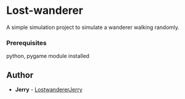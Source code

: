 # Lost-wanderer
A simple simulation project to simulate a wanderer walking randomly.

### Prerequisites

python, pygame module installed

## Author

* **Jerry** - [LostwandererJerry](https://github.com/LostwandererJerry)
